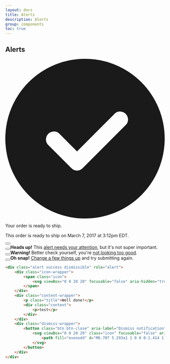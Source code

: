 ```yaml
---
layout: docs
title: Alerts
description: Alerts
group: components
toc: true
---
```


## Alerts

<div class="alert success dismissible" role="alert">
    <div class="icon-wrapper">
        <span class="icon">
            <svg viewBox="0 0 20 20" focusable="false" aria-hidden="true"><path fill="currentColor" fill-rule="evenodd" d="M0 10a10 10 0 1 0 20 0 10 10 0 0 0-20 0zm15.2-1.8a1 1 0 0 0-1.4-1.4l-4.8 4.8-2.3-2.3a1 1 0 0 0-1.4 1.4l3 3c.4.4 1 .4 1.4 0l5.5-5.5z"></path></svg>
        </span>
    </div>
    <div class="content-wrapper">
        <p class="title">Your order is ready to ship.</p>
        <div class="content">
            <p>This order is ready to ship on March 7, 2017 at 3:12pm EDT.</p>
        </div>
    </div>
    <div class="dismiss-wrapper">
        <button class="btn btn-close" aria-label="Dismiss notification" type="button">
            <svg viewBox="0 0 20 20" class="icon" focusable="false" aria-hidden="true" fill="currentColor">
                <path fill="evenodd" d="M6.707 5.293a1 1 0 0 0-1.414 1.414l3.293 3.293-3.293 3.293a1 1 0 1 0 1.414 1.414l3.293-3.293 3.293 3.293a1 1 0 0 0 1.414-1.414l-3.293-3.293 3.293-3.293a1 1 0 0 0-1.414-1.414l-3.293 3.293-3.293-3.293Z"></path>
            </svg>
        </button>
    </div>
</div>

<div class="alert alert-info alert-dismissible" role="alert"><button type="button" class="close" data-dismiss="alert" aria-label="Close"><i aria-hidden="true" class="fa fa-close"></i></button><strong>Heads up!</strong> This <a href="#" class="alert-link">alert needs your attention</a>, but it's not super important.</div>
<div class="alert alert-warning alert-dismissible" role="alert"><button type="button" class="close" data-dismiss="alert" aria-label="Close"><i aria-hidden="true" class="fa fa-close"></i></button><strong>Warning!</strong> Better check yourself, you're <a href="#" class="alert-link">not looking too good</a>.</div>
<div class="alert alert-danger alert-dismissible" role="alert"><button type="button" class="close" data-dismiss="alert" aria-label="Close"><i aria-hidden="true" class="fa fa-close"></i></button><strong>Oh snap!</strong> <a href="#" class="alert-link">Change a few things up</a> and try submitting again.</div>

```html
<div class="alert success dismissible" role="alert">
    <div class="icon-wrapper">
        <span class="icon">
            <svg viewBox="0 0 20 20" focusable="false" aria-hidden="true"><path fill-rule="evenodd" d="M0 10a10 10 0 1 0 20 0 10 10 0 0 0-20 0zm15.2-1.8a1 1 0 0 0-1.4-1.4l-4.8 4.8-2.3-2.3a1 1 0 0 0-1.4 1.4l3 3c.4.4 1 .4 1.4 0l5.5-5.5z"></path></svg>
        </span>
    </div>
    <div class="content-wrapper">
        <p class="title">Well done!</p>
        <div class="content">
            <p>test</p>
        </div>
    </div>
    <div class="dismiss-wrapper">
        <button class="btn btn-close" aria-label="Dismiss notification" type="button">
            <svg viewBox="0 0 20 20" class="icon" focusable="false" aria-hidden="true" fill="currentColor">
                <path fill="evenodd" d="M6.707 5.293a1 1 0 0 0-1.414 1.414l3.293 3.293-3.293 3.293a1 1 0 1 0 1.414 1.414l3.293-3.293 3.293 3.293a1 1 0 0 0 1.414-1.414l-3.293-3.293 3.293-3.293a1 1 0 0 0-1.414-1.414l-3.293 3.293-3.293-3.293Z"></path>
            </svg>
        </button>
    </div>
</div>
```
